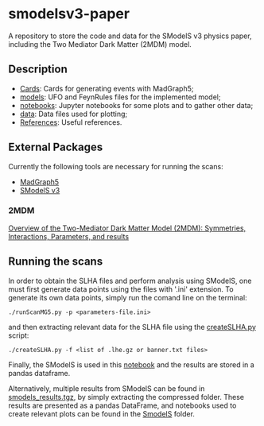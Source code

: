 # smodelsv3-paper

A repository to store the code and data for the SModelS v3 physics paper,
including the Two Mediator Dark Matter (2MDM) model.

## Description

* [Cards](./Cards): Cards for generating events with MadGraph5;
* [models](./models): UFO and FeynRules files for the implemented model;
* [notebooks](./notebooks): Jupyter notebooks for some plots and  to gather other data;
* [data](./data): Data files used for plotting;
* [References](./References): Useful references.

## External Packages

Currently the following tools are necessary for running the scans:

  * [MadGraph5](https://launchpad.net/mg5amcnlo/)
  * [SModelS v3](https://github.com/SModelS/smodels)

### 2MDM ###

[Overview of the Two-Mediator Dark Matter Model (2MDM): Symmetries, Interactions, Parameters, and results](https://www.overleaf.com/read/xszpmbtnpmhn)


## Running the scans
 In order to obtain the SLHA files and perform analysis using SModelS, one must first generate data points using the files with '.ini' extension. To generate its own data points, simply run the comand line on the terminal:
```
./runScanMG5.py -p <parameters-file.ini>
```
and then extracting relevant data for the SLHA file using the [createSLHA.py](./createSLHA.py) script:
```
./createSLHA.py -f <list of .lhe.gz or banner.txt files>
```
Finally, the SModelS is used in this [notebook](./notebooks/SmodelS/getResults.ipynb) and the results are stored in a pandas dataframe.

Alternatively, multiple results from SModelS can be found in [smodels_results.tgz](./data/smodels_results.tgz), by simply extracting the compressed folder. These results are presented as a pandas DataFrame, and notebooks used to create relevant plots can be found in the [SmodelS](./notebooks/SmodelS) folder. 

